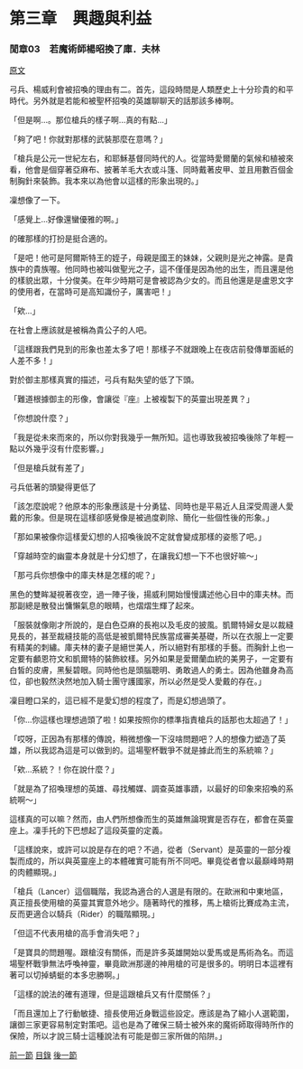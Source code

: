 第三章　興趣與利益
====

### 閒章03　若魔術師楊昭換了庫．夫林

[原文](https://syosetu.org/novel/42788/23.html)

弓兵、楊威利會被招喚的理由有二。首先，這段時間是人類歷史上十分珍貴的和平時代。另外就是若能和被聖杯招喚的英雄聊聊天的話那該多棒啊。

「但是啊...。那位槍兵的樣子啊...真的有點...」

「夠了吧！你就對那樣的武裝那麼在意嗎？」

「槍兵是公元一世紀左右，和耶穌基督同時代的人。從當時愛爾蘭的氣候和植被來看，他會是個穿著亞麻布、披著羊毛大衣或斗篷、同時戴著皮甲、並且用數百個金制胸針來裝飾。我本來以為他會以這樣的形象出現的。」

凜想像了一下。

「感覺上...好像還蠻優雅的啊。」

的確那樣的打扮是挺合適的。

「是吧！他可是阿爾斯特王的姪子，母親是國王的妹妹，父親則是光之神露。是貴族中的貴族喔。他同時也被叫做聖光之子，這不僅僅是因為他的出生，而且還是他的樣貌出眾，十分俊美。在年少時期可是會被認為少女的。而且他還是是盧恩文字的使用者，在當時可是高知識份子，厲害吧！」

「欸...」

在社會上應該就是被稱為貴公子的人吧。

「這樣跟我們見到的形象也差太多了吧！那樣子不就跟晚上在夜店前發傳單面紙的人差不多！」

對於御主那樣真實的描述，弓兵有點失望的低了下頭。

「難道根據御主的形像，會讓從『座』上被複製下的英靈出現差異？」

「你想說什麼？」

「我是從未來而來的，所以你對我幾乎一無所知。這也導致我被招喚後除了年輕一點以外幾乎沒有什麼影響。」

「但是槍兵就有差了」

弓兵低著的頭變得更低了

「該怎麼說呢？他原本的形象應該是十分勇猛、同時也是平易近人且深受周邊人愛戴的形象。但是現在這樣卻感覺像是被過度剃除、簡化一些個性後的形象。」

「那如果被像你這樣愛幻想的人招喚後說不定就會變成那樣的姿態了吧。」

「穿越時空的幽靈本身就是十分幻想了，在讓我幻想一下不也很好嘛～」

「那弓兵你想像中的庫夫林是怎樣的呢？」

黑色的雙眸凝視著夜空，過一陣子後，揚威利開始慢慢講述他心目中的庫夫林。而那副總是散發出慵懶氣息的眼睛，也熠熠生輝了起來。

「服裝就像剛才所說的，是白色亞麻的長袍以及毛皮的披風。凱爾特婦女是以裁縫見長的，甚至裁縫技能的高低是被凱爾特民族當成審美基礎，所以在衣服上一定要有精美的刺繡。庫夫林的妻子是絕世美人，所以絕對有那樣的手藝。而胸針上也一定要有顱恩符文和凱爾特的裝飾紋樣。另外如果是愛爾蘭血統的美男子，一定要有白皙的皮膚，黑髮碧眼。同時他也是頭腦聰明、勇敢過人的勇士。因為他雖身為高位，卻也毅然決然地加入騎士團守護國家，所以必然是受人愛戴的存在。」

凜目瞪口呆的，這已經不是愛幻想的程度了，而是幻想過頭了。

「你...你這樣也理想過頭了啦！如果按照你的標準指責槍兵的話那也太超過了！」

「哎呀，正因為有那樣的傳說，稍微想像一下沒啥問題吧？人的想像力塑造了英雄，所以我認為這是可以做到的。這場聖杯戰爭不就是據此而生的系統嘛？」

「欸...系統？！你在說什麼？」

「就是為了招喚理想的英雄、尋找觸媒、調查英雄事蹟，以最好的印象來招喚的系統啊～」

這樣真的可以嘛？然而，由人們所想像而生的英雄無論現實是否存在，都會在英靈座上。凜手托的下巴想起了這段英靈的定義。

「這樣說來，或許可以說是存在的吧？不過，從者（Servant）是英靈的一部分複製而成的，所以與英靈座上的本體確實可能有所不同吧。畢竟從者會以最巔峰時期的肉體顯現。」

「槍兵（Lancer）這個職階，我認為適合的人選是有限的。在歐洲和中東地區，真正擅長使用槍的英靈其實意外地少。隨著時代的推移，馬上槍術比賽成為主流，反而更適合以騎兵（Rider）的職階顯現。」

「但這不代表用槍的高手會消失吧？」

「是寶具的問題喔。跟槍沒有關係，而是許多英雄開始以愛馬或是馬術為名。而這場聖杯戰爭無法呼喚神靈，畢竟歐洲那邊的神用槍的可是很多的。明明日本這裡有著可以切掉蜻蜓的本多忠勝啊。」

「這樣的說法的確有道理，但是這跟槍兵又有什麼關係？」

「而且還加上了行動敏捷、擅長使用近身戰這些設定。應該是為了縮小人選範圍，讓御三家更容易制定對策吧。這也是為了確保三騎士被外來的魔術師取得時所作的保險，所以才說三騎士這種說法有可能是御三家所做的陷阱。」



[前一節](./0319.md)
[目錄](../README.md)
[後一節](./0320.md)

